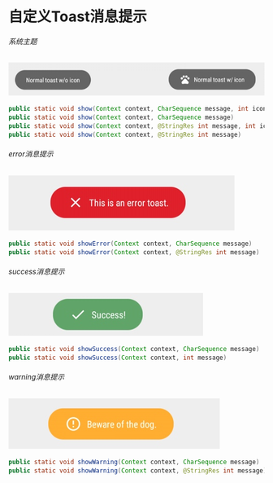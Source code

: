 # 自定义Toast消息提示
###### 系统主题
![](assets/15565301746917.jpg)
```java
public static void show(Context context, CharSequence message, int icon)
public static void show(Context context, CharSequence message)
public static void show(Context context, @StringRes int message, int icon)
public static void show(Context context, @StringRes int message)
```
###### error消息提示
![](assets/15565304364330.jpg)
```java
public static void showError(Context context, CharSequence message)
public static void showError(Context context, @StringRes int message)
```
###### success消息提示
![](assets/15565305074471.jpg)
```java
public static void showSuccess(Context context, CharSequence message)
public static void showSuccess(Context context, int message)
```
###### warning消息提示 
![](assets/15565305771485.jpg)
```java
public static void showWarning(Context context, CharSequence message)
public static void showWarning(Context context, @StringRes int message)
```